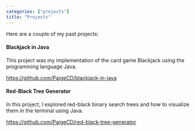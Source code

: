 ```yaml
---
categories: ["projects"]
title: "Projects"
---
```


Here are a couple of my past projects:

#### **Blackjack in Java**

This project was my implementation of the card game Blackjack using the programming language Java.

https://github.com/PaigeCD/blackjack-in-java

#### **Red-Black Tree Generator**

In this project, I explored red-black binary search trees and how to visualize them in the terminal using Java.

https://github.com/PaigeCD/red-black-tree-generator
